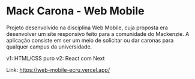 # Mack Carona - Web Mobile
Projeto desenvolvido na disciplina Web Mobile, cuja proposta era desenvolver um site responsivo feito para a comunidade do Mackenzie. 
A aplicação consiste em ser um meio de solicitar ou dar caronas para qualquer campus da universidade.

v1: HTML/CSS puro
v2: React com Next

Link: https://web-mobile-ecru.vercel.app/